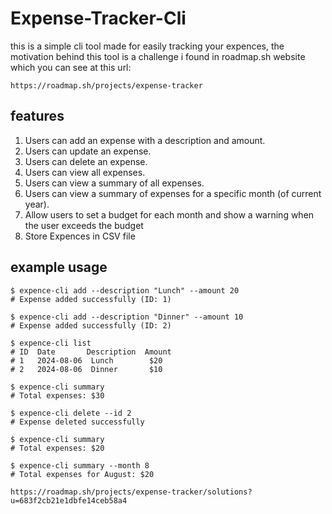 # Expense-Tracker-Cli

this is a simple cli tool made for easily tracking your expences, the motivation behind this tool is a challenge i found in roadmap.sh website which you can see at this url:
```
https://roadmap.sh/projects/expense-tracker
```

## features
1. Users can add an expense with a description and amount.
2. Users can update an expense.
3. Users can delete an expense.
4. Users can view all expenses.
5. Users can view a summary of all expenses.
6. Users can view a summary of expenses for a specific month (of current year).
7. Allow users to set a budget for each month and show a warning when the user exceeds the budget
8. Store Expences in CSV file


## example usage
```
$ expence-cli add --description "Lunch" --amount 20
# Expense added successfully (ID: 1)

$ expence-cli add --description "Dinner" --amount 10
# Expense added successfully (ID: 2)

$ expence-cli list
# ID  Date       Description  Amount
# 1   2024-08-06  Lunch        $20
# 2   2024-08-06  Dinner       $10

$ expence-cli summary
# Total expenses: $30

$ expence-cli delete --id 2
# Expense deleted successfully

$ expence-cli summary
# Total expenses: $20

$ expence-cli summary --month 8
# Total expenses for August: $20
```

```
https://roadmap.sh/projects/expense-tracker/solutions?u=683f2cb21e1dbfe14ceb58a4
```
